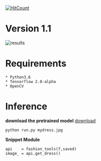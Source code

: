 
[![HitCount](http://hits.dwyl.com/anish9/Fashion-AI-segmentation.svg)](http://hits.dwyl.com/anish9/Fashion-AI-segmentation)

# Version 1.1
![results](https://github.com/anish9/Fashion-AI-segmentation/blob/master/result/collage.png)

# Requirements
```
* Python3.6
* Tensorflow 2.0-alpha
* OpenCV
```
# Inference
****download the pretrained model****
[download](https://drive.google.com/open?id=14vTYmsHjUYv3VPo1Byrecs3NQuvJo89t)
```
python run.py mydress.jpg

```
****Snippet Module****
```
api    = fashion_tools(f,saved)
image_ = api.get_dress()

```



